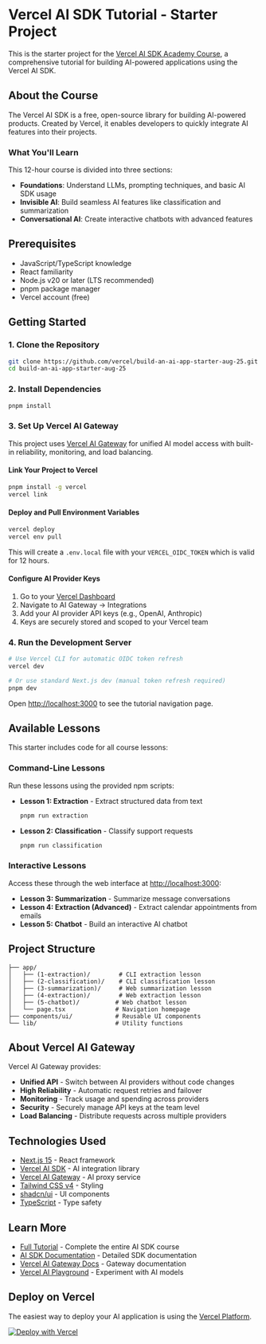 # Vercel AI SDK Tutorial - Starter Project

This is the starter project for the [Vercel AI SDK Academy Course](https://vercel.com/academy/ai-sdk), a comprehensive tutorial for building AI-powered applications using the Vercel AI SDK.

## About the Course

The Vercel AI SDK is a free, open-source library for building AI-powered products. Created by Vercel, it enables developers to quickly integrate AI features into their projects.

### What You'll Learn

This 12-hour course is divided into three sections:

- **Foundations**: Understand LLMs, prompting techniques, and basic AI SDK usage
- **Invisible AI**: Build seamless AI features like classification and summarization
- **Conversational AI**: Create interactive chatbots with advanced features

## Prerequisites

- JavaScript/TypeScript knowledge
- React familiarity
- Node.js v20 or later (LTS recommended)
- pnpm package manager
- Vercel account (free)

## Getting Started

### 1. Clone the Repository

```bash
git clone https://github.com/vercel/build-an-ai-app-starter-aug-25.git
cd build-an-ai-app-starter-aug-25
```

### 2. Install Dependencies

```bash
pnpm install
```

### 3. Set Up Vercel AI Gateway

This project uses [Vercel AI Gateway](https://vercel.com/docs/ai-gateway) for unified AI model access with built-in reliability, monitoring, and load balancing.

#### Link Your Project to Vercel

```bash
pnpm install -g vercel
vercel link
```

#### Deploy and Pull Environment Variables

```bash
vercel deploy
vercel env pull
```

This will create a `.env.local` file with your `VERCEL_OIDC_TOKEN` which is valid for 12 hours.

#### Configure AI Provider Keys

1. Go to your [Vercel Dashboard](https://vercel.com/dashboard)
2. Navigate to AI Gateway → Integrations
3. Add your AI provider API keys (e.g., OpenAI, Anthropic)
4. Keys are securely stored and scoped to your Vercel team

### 4. Run the Development Server

```bash
# Use Vercel CLI for automatic OIDC token refresh
vercel dev

# Or use standard Next.js dev (manual token refresh required)
pnpm dev
```

Open [http://localhost:3000](http://localhost:3000) to see the tutorial navigation page.

## Available Lessons

This starter includes code for all course lessons:

### Command-Line Lessons
Run these lessons using the provided npm scripts:

- **Lesson 1: Extraction** - Extract structured data from text
  ```bash
  pnpm run extraction
  ```

- **Lesson 2: Classification** - Classify support requests
  ```bash
  pnpm run classification
  ```

### Interactive Lessons
Access these through the web interface at [http://localhost:3000](http://localhost:3000):

- **Lesson 3: Summarization** - Summarize message conversations
- **Lesson 4: Extraction (Advanced)** - Extract calendar appointments from emails
- **Lesson 5: Chatbot** - Build an interactive AI chatbot

## Project Structure

```
├── app/
│   ├── (1-extraction)/        # CLI extraction lesson
│   ├── (2-classification)/    # CLI classification lesson
│   ├── (3-summarization)/     # Web summarization lesson
│   ├── (4-extraction)/        # Web extraction lesson
│   ├── (5-chatbot)/          # Web chatbot lesson
│   └── page.tsx              # Navigation homepage
├── components/ui/            # Reusable UI components
└── lib/                      # Utility functions
```

## About Vercel AI Gateway

Vercel AI Gateway provides:
- **Unified API** - Switch between AI providers without code changes
- **High Reliability** - Automatic request retries and failover
- **Monitoring** - Track usage and spending across providers
- **Security** - Securely manage API keys at the team level
- **Load Balancing** - Distribute requests across multiple providers

## Technologies Used

- [Next.js 15](https://nextjs.org) - React framework
- [Vercel AI SDK](https://sdk.vercel.ai) - AI integration library
- [Vercel AI Gateway](https://vercel.com/docs/ai-gateway) - AI proxy service
- [Tailwind CSS v4](https://tailwindcss.com) - Styling
- [shadcn/ui](https://ui.shadcn.com) - UI components
- [TypeScript](https://www.typescriptlang.org) - Type safety

## Learn More

- [Full Tutorial](https://vercel.com/academy/ai-sdk) - Complete the entire AI SDK course
- [AI SDK Documentation](https://sdk.vercel.ai/docs) - Detailed SDK documentation
- [Vercel AI Gateway Docs](https://vercel.com/docs/ai-gateway) - Gateway documentation
- [Vercel AI Playground](https://sdk.vercel.ai/playground) - Experiment with AI models

## Deploy on Vercel

The easiest way to deploy your AI application is using the [Vercel Platform](https://vercel.com).

[![Deploy with Vercel](https://vercel.com/button)](https://vercel.com/new/clone?repository-url=https://github.com/vercel/build-an-ai-app-starter-aug-25)